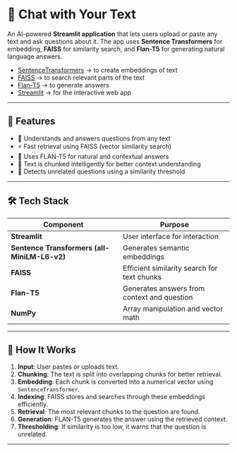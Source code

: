 # 📘 Chat with Your Text

An AI-powered **Streamlit application** that lets users upload or paste any text and ask questions about it. The app uses **Sentence Transformers** for embedding, **FAISS** for similarity search, and **Flan-T5** for generating natural language answers.

- [SentenceTransformers](https://www.sbert.net/) → to create embeddings of text  
- [FAISS](https://faiss.ai/) → to search relevant parts of the text  
- [Flan-T5](https://huggingface.co/google/flan-t5-base) → to generate answers  
- [Streamlit](https://streamlit.io/) → for the interactive web app  

---

## 🚀 Features
- 🧠 Understands and answers questions from any text
- ⚡ Fast retrieval using FAISS (vector similarity search)
- 🤖 Uses FLAN-T5 for natural and contextual answers
- 🧩 Text is chunked intelligently for better context understanding
- 💬 Detects unrelated questions using a similarity threshold

---

## 🛠️ Tech Stack
| Component | Purpose |
|------------|----------|
| **Streamlit** | User interface for interaction |
| **Sentence Transformers (all-MiniLM-L6-v2)** | Generates semantic embeddings |
| **FAISS** | Efficient similarity search for text chunks |
| **Flan-T5** | Generates answers from context and question |
| **NumPy** | Array manipulation and vector math |

---

## 📂 How It Works
1. **Input**: User pastes or uploads text.
2. **Chunking**: The text is split into overlapping chunks for better retrieval.
3. **Embedding**: Each chunk is converted into a numerical vector using `SentenceTransformer`.
4. **Indexing**: FAISS stores and searches through these embeddings efficiently.
5. **Retrieval**: The most relevant chunks to the question are found.
6. **Generation**: FLAN-T5 generates the answer using the retrieved context.
7. **Thresholding**: If similarity is too low, it warns that the question is unrelated.

---
